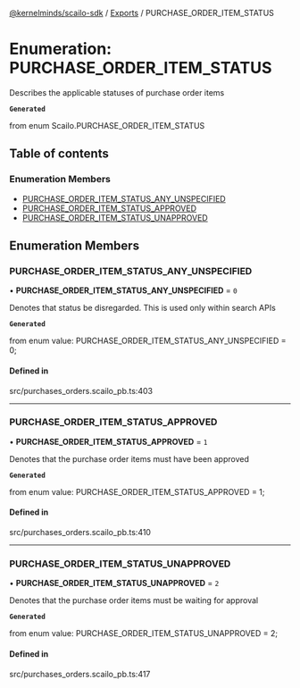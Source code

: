 [@kernelminds/scailo-sdk](../README.md) / [Exports](../modules.md) / PURCHASE\_ORDER\_ITEM\_STATUS

# Enumeration: PURCHASE\_ORDER\_ITEM\_STATUS

Describes the applicable statuses of purchase order items

**`Generated`**

from enum Scailo.PURCHASE_ORDER_ITEM_STATUS

## Table of contents

### Enumeration Members

- [PURCHASE\_ORDER\_ITEM\_STATUS\_ANY\_UNSPECIFIED](PURCHASE_ORDER_ITEM_STATUS.md#purchase_order_item_status_any_unspecified)
- [PURCHASE\_ORDER\_ITEM\_STATUS\_APPROVED](PURCHASE_ORDER_ITEM_STATUS.md#purchase_order_item_status_approved)
- [PURCHASE\_ORDER\_ITEM\_STATUS\_UNAPPROVED](PURCHASE_ORDER_ITEM_STATUS.md#purchase_order_item_status_unapproved)

## Enumeration Members

### PURCHASE\_ORDER\_ITEM\_STATUS\_ANY\_UNSPECIFIED

• **PURCHASE\_ORDER\_ITEM\_STATUS\_ANY\_UNSPECIFIED** = ``0``

Denotes that status be disregarded. This is used only within search APIs

**`Generated`**

from enum value: PURCHASE_ORDER_ITEM_STATUS_ANY_UNSPECIFIED = 0;

#### Defined in

src/purchases_orders.scailo_pb.ts:403

___

### PURCHASE\_ORDER\_ITEM\_STATUS\_APPROVED

• **PURCHASE\_ORDER\_ITEM\_STATUS\_APPROVED** = ``1``

Denotes that the purchase order items must have been approved

**`Generated`**

from enum value: PURCHASE_ORDER_ITEM_STATUS_APPROVED = 1;

#### Defined in

src/purchases_orders.scailo_pb.ts:410

___

### PURCHASE\_ORDER\_ITEM\_STATUS\_UNAPPROVED

• **PURCHASE\_ORDER\_ITEM\_STATUS\_UNAPPROVED** = ``2``

Denotes that the purchase order items must be waiting for approval

**`Generated`**

from enum value: PURCHASE_ORDER_ITEM_STATUS_UNAPPROVED = 2;

#### Defined in

src/purchases_orders.scailo_pb.ts:417
